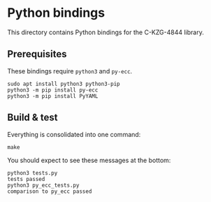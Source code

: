 # Python bindings

This directory contains Python bindings for the C-KZG-4844 library.

## Prerequisites

These bindings require `python3` and `py-ecc`.
```
sudo apt install python3 python3-pip
python3 -m pip install py-ecc
python3 -m pip install PyYAML
```

## Build & test

Everything is consolidated into one command:
```
make
```

You should expect to see these messages at the bottom:
```
python3 tests.py
tests passed
python3 py_ecc_tests.py
comparison to py_ecc passed
```